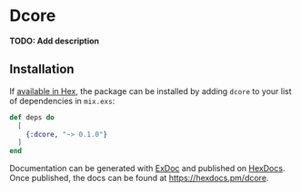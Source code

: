 # Dcore

**TODO: Add description**

## Installation

If [available in Hex](https://hex.pm/docs/publish), the package can be installed
by adding `dcore` to your list of dependencies in `mix.exs`:

```elixir
def deps do
  [
    {:dcore, "~> 0.1.0"}
  ]
end
```

Documentation can be generated with [ExDoc](https://github.com/elixir-lang/ex_doc)
and published on [HexDocs](https://hexdocs.pm). Once published, the docs can
be found at <https://hexdocs.pm/dcore>.

